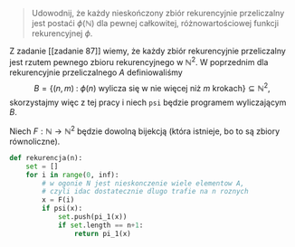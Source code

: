 > Udowodnij, że każdy nieskończony zbiór rekurencyjnie przeliczalny jest postaći $\phi(\mathbb{N})$ dla pewnej całkowitej, różnowartościowej funkcji rekurencyjnej $\phi$. 

Z zadanie [[zadanie 87]] wiemy, że każdy zbiór rekurencyjnie przeliczalny jest rzutem pewnego zbioru rekurencyjnego w $\mathbb{N}^2$. W poprzednim dla rekurencyjnie przeliczalnego $A$ definiowaliśmy
$$B=\{(n, m)\;:\;\phi(n)\text{ wylicza się w nie więcej niż }m\text{ krokach}\}\subseteq\mathbb{N}^2,$$
skorzystajmy więc z tej pracy i niech `psi` będzie programem wyliczającym $B$.  

Niech $F:\mathbb{N}\to \mathbb{N}^2$ będzie dowolną bijekcją (która istnieje, bo to są zbiory równoliczne).

```python 
def rekurencja(n):
	set = [] 
	for i in range(0, inf):
		# w ogonie N jest nieskonczenie wiele elementow A, 
		# czyli idac dostatecznie dlugo trafie na n roznych
		x = F(i)
		if psi(x):
			set.push(pi_1(x))
			if set.length == n+1:
				return pi_1(x)
```